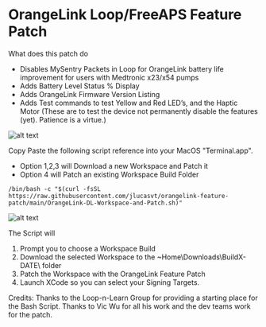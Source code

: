 # OrangeLink Loop/FreeAPS Feature Patch
What does this patch do
* Disables MySentry Packets in Loop for OrangeLink battery life improvement for users with Medtronic x23/x54 pumps
* Adds Battery Level Status % Display
* Adds OrangeLink Firmware Version Listing
* Adds Test commands to test Yellow and Red LED’s, and the Haptic Motor (These are to test the device not permanently disable the features (yet). Patience is a virtue.)

![alt text](https://github.com/jlucasvt/orangelink-feature-patch/raw/main/features.jpeg?raw=true)

Copy Paste the following script reference into your MacOS "Terminal.app".
* Option 1,2,3 will Download a new Workspace and Patch it
* Option 4 will Patch an existing Workspace Build Folder

```
/bin/bash -c "$(curl -fsSL https://raw.githubusercontent.com/jlucasvt/orangelink-feature-patch/main/OrangeLink-DL-Workspace-and-Patch.sh)"
```
![alt text](https://github.com/jlucasvt/orangelink-feature-patch/raw/main/termpic.png?raw=true)

The Script will 
1. Prompt you to choose a Workspace Build
2. Download the selected Workspace to the ~Home\Downloads\BuildX-DATE\ folder
3. Patch the Workspace with the OrangeLink Feature Patch
4. Launch XCode so you can select your Signing Targets.

Credits:
Thanks to the Loop-n-Learn Group for providing a starting place for the Bash Script.
Thanks to Vic Wu for all his work and the dev teams work for the patch.

